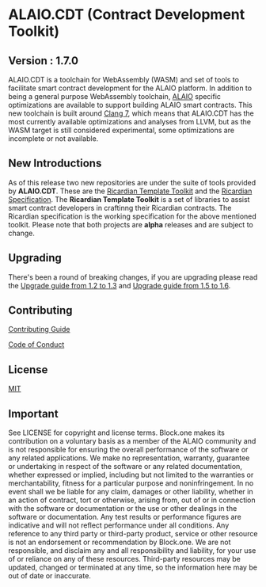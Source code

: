 # ALAIO.CDT (Contract Development Toolkit)
## Version : 1.7.0

ALAIO.CDT is a toolchain for WebAssembly (WASM) and set of tools to facilitate smart contract development for the ALAIO platform. In addition to being a general purpose WebAssembly toolchain, [ALAIO]() specific optimizations are available to support building ALAIO smart contracts. This new toolchain is built around [Clang 7](), which means that ALAIO.CDT has the most currently available optimizations and analyses from LLVM, but as the WASM target is still considered experimental, some optimizations are incomplete or not available.

## New Introductions

As of this release two new repositories are under the suite of tools provided by **ALAIO.CDT**. These are the [Ricardian Template Toolkit]() and the [Ricardian Specification](). The **Ricardian Template Toolkit** is a set of libraries to assist smart contract developers in craftinng their Ricardian contracts. The Ricardian specification is the working specification for the above mentioned toolkit. Please note that both projects are **alpha** releases and are subject to change.

## Upgrading

There's been a round of breaking changes, if you are upgrading please read the [Upgrade guide from 1.2 to 1.3]() and [Upgrade guide from 1.5 to 1.6]().

## Contributing

[Contributing Guide]()

[Code of Conduct]()

## License

[MIT]()

## Important

See LICENSE for copyright and license terms. Block.one makes its contribution on a voluntary basis as a member of the ALAIO community and is not responsible for ensuring the overall performance of the software or any related applications. We make no representation, warranty, guarantee or undertaking in respect of the software or any related documentation, whether expressed or implied, including but not limited to the warranties or merchantability, fitness for a particular purpose and noninfringement. In no event shall we be liable for any claim, damages or other liability, whether in an action of contract, tort or otherwise, arising from, out of or in connection with the software or documentation or the use or other dealings in the software or documentation. Any test results or performance figures are indicative and will not reflect performance under all conditions. Any reference to any third party or third-party product, service or other resource is not an endorsement or recommendation by Block.one. We are not responsible, and disclaim any and all responsibility and liability, for your use of or reliance on any of these resources. Third-party resources may be updated, changed or terminated at any time, so the information here may be out of date or inaccurate.